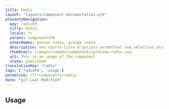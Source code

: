 ```yaml
---
title: Radio
layout: "layouts/component-documentation.njk"
eleventyNavigation:
  key: radioFR
  title: Radio
  locale: fr
  parent: componentsFR
  otherNames: bouton radio, groupe radio
  description: Une courte liste d'options permettant une sélection unique.
  thumbnail: /images/common/components/preview-radio.svg
  alt: This is an image of the component
  state: published
translationKey: "radio"
tags: ['radioFR', 'usage']
permalink: /fr/composants/radio/
date: "git Last Modified"
---
```


## Usage